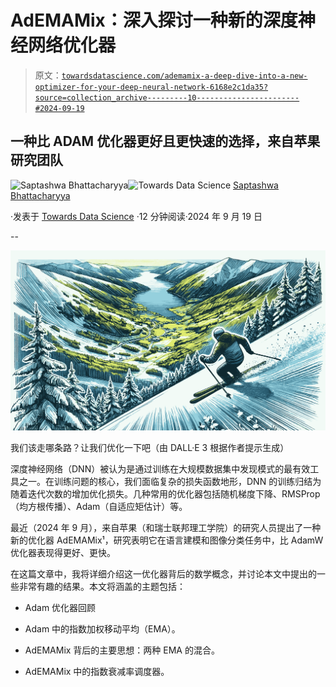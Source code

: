 # AdEMAMix：深入探讨一种新的深度神经网络优化器

> 原文：[`towardsdatascience.com/ademamix-a-deep-dive-into-a-new-optimizer-for-your-deep-neural-network-6168e2c1da35?source=collection_archive---------10-----------------------#2024-09-19`](https://towardsdatascience.com/ademamix-a-deep-dive-into-a-new-optimizer-for-your-deep-neural-network-6168e2c1da35?source=collection_archive---------10-----------------------#2024-09-19)

## 一种比 ADAM 优化器更好且更快速的选择，来自苹果研究团队

[](https://saptashwa.medium.com/?source=post_page---byline--6168e2c1da35--------------------------------)![Saptashwa Bhattacharyya](https://saptashwa.medium.com/?source=post_page---byline--6168e2c1da35--------------------------------)[](https://towardsdatascience.com/?source=post_page---byline--6168e2c1da35--------------------------------)![Towards Data Science](https://towardsdatascience.com/?source=post_page---byline--6168e2c1da35--------------------------------) [Saptashwa Bhattacharyya](https://saptashwa.medium.com/?source=post_page---byline--6168e2c1da35--------------------------------)

·发表于 [Towards Data Science](https://towardsdatascience.com/?source=post_page---byline--6168e2c1da35--------------------------------) ·12 分钟阅读·2024 年 9 月 19 日

--

![](img/48723d07a415766eeb3f87f164e02730.png)

我们该走哪条路？让我们优化一下吧（由 DALL·E 3 根据作者提示生成）

深度神经网络（DNN）被认为是通过训练在大规模数据集中发现模式的最有效工具之一。在训练问题的核心，我们面临复杂的损失函数地形，DNN 的训练归结为随着迭代次数的增加优化损失。几种常用的优化器包括随机梯度下降、RMSProp（均方根传播）、Adam（自适应矩估计）等。

最近（2024 年 9 月），来自苹果（和瑞士联邦理工学院）的研究人员提出了一种新的优化器 AdEMAMix¹，研究表明它在语言建模和图像分类任务中，比 AdamW 优化器表现得更好、更快。

在这篇文章中，我将详细介绍这一优化器背后的数学概念，并讨论本文中提出的一些非常有趣的结果。本文将涵盖的主题包括：

+   Adam 优化器回顾

+   Adam 中的指数加权移动平均（EMA）。

+   AdEMAMix 背后的主要思想：两种 EMA 的混合。

+   AdEMAMix 中的指数衰减率调度器。
